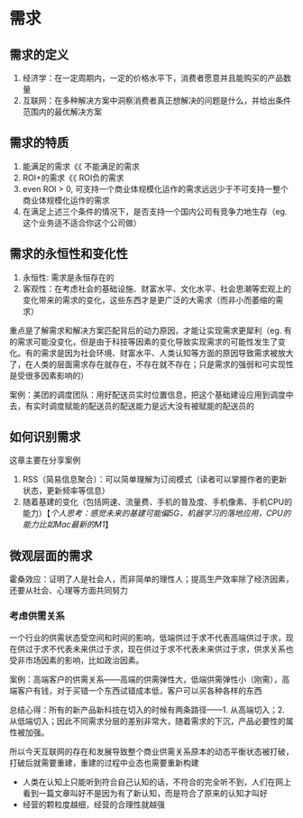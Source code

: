 # 需求

## 需求的定义

1. 经济学：在一定周期内，一定的价格水平下，消费者愿意并且能购买的产品数量
2. 互联网：在多种解决方案中洞察消费者真正想解决的问题是什么，并给出条件范围内的最优解决方案

## 需求的特质

1. 能满足的需求《《 不能满足的需求
2. ROI+的需求《《 ROI负的需求
3. even ROI &gt; 0, 可支持一个商业体规模化运作的需求远远少于不可支持一整个商业体规模化运作的需求
4. 在满足上述三个条件的情况下，是否支持一个国内公司有竞争力地生存（eg. 这个业务适不适合你这个公司做）

## 需求的永恒性和变化性

1. 永恒性: 需求是永恒存在的
2. 客观性：在考虑社会的基础设施、财富水平、文化水平、社会思潮等宏观上的变化带来的需求的变化，这些东西才是更广泛的大需求（而非小而萎缩的需求）

重点是了解需求和解决方案匹配背后的动力原因，才能让实现需求更犀利（eg. 有的需求可能没变化，但是由于科技等因素的变化导致实现需求的可能性发生了变化。有的需求是因为社会环境、财富水平、人类认知等方面的原因导致需求被放大了，在人类的层面需求存在就存在，不存在就不存在；只是需求的强弱和可实现性是受很多因素影响的）

案例：美团的调度团队：用好配送员实时位置信息，把这个基础建设应用到调度中去，有实时调度赋能的配送员的配送能力是远大没有被赋能的配送员的

## 如何识别需求

这章主要在分享案例

1. RSS（简易信息聚合）：可以简单理解为订阅模式（读者可以掌握作者的更新状态，更新频率等信息）
2. 随着基建的变化（包括网速、流量费、手机的普及度、手机像素、手机CPU的能力）【_个人思考：感觉未来的基建可能偏5G，机器学习的落地应用，CPU的能力比如Mac最新的M1_】

## 微观层面的需求

霍桑效应：证明了人是社会人，而非简单的理性人；提高生产效率除了经济因素，还要从社会、心理等方面共同努力

### 考虑供需关系

一个行业的供需状态受空间和时间的影响，低端供过于求不代表高端供过于求，现在供过于求不代表未来供过于求，现在供过于求不代表未来供过于求，供求关系也受非市场因素的影响，比如政治因素。

案例：高端客户的供需关系——高端的供需弹性大，低端供需弹性小（刚需），高端客户有钱，对于买错一个东西试错成本低，客户可以买各种各样的东西

总结心得：所有的新产品新科技在切入的时候有两条路径——1. 从高端切入；2. 从低端切入；因此不同需求分层的差别非常大，随着需求的下沉，产品必要性的属性被加强。

所以今天互联网的存在和发展导致整个商业供需关系原本的动态平衡状态被打破，打破后就需要重建，重建的过程中业态也需要重新构建

* 人类在认知上只能听到符合自己认知的话，不符合的完全听不到，人们在网上看到一篇文章叫好不是因为有了新认知，而是符合了原来的认知才叫好
* 经营的颗粒度越细，经营的合理性就越强



